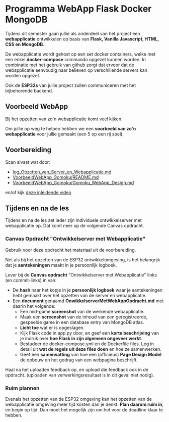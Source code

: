 # Programma WebApp Flask Docker MongoDB
Tijdens dit semester gaan jullie als onderdeel van het project een **webapplicatie** ontwikkelen op basis van **Flask, Vanilla Javascript, HTML, CSS en MongoDB**.  

De webapplicatie wordt gehost op een set docker containers, welke met een enkel **docker-compose** commando opgezet kunnen worden. In combinatie met het gebruik van github zorgt dat ervoor dat de webapplicatie eenvoudig naar believen op verschillende servers kan worden opgezet.

Ook de **ESP32s** van jullie project zullen communiceren met het bijbehorende backend.

## Voorbeeld WebApp
Bij het opzetten van zo'n webapplicatie komt veel kijken. 

Om jullie op weg te helpen hebben we een **voorbeeld van zo'n webapplicatie** voor jullie gemaakt (een 5 op een rij spel).

## Voorbereiding
Scan alvast wat door:  
- [log_Opzetten_van_Server_en_Webapplicatie.md](../../infrastructuur/ServerMetWebApplicatie/log_Opzetten_van_Server_en_Webapplicatie.md)
- [VoorbeeldWebApp_Gomoku/README.md](https://github.com/HU-TI-DEV/VoorbeeldWebApp_Gomoku/blob/main/README.md)
- [VoorbeeldWebApp_Gomoku/Gomoku_WebApp_Design.md](https://github.com/HU-TI-DEV/VoorbeeldWebApp_Gomoku/blob/main/docs/gomoku_webapp/Gomoku_WebApp_Design.md)

en/of kijk [deze inleidende video](https://youtu.be/P6nkv4Sgedo)

## Tijdens en na de les
Tijdens en na de les zet ieder zijn individuele ontwikkelserver met webapplicatie op. Dat komt neer op de volgende Canvas opdracht.  

### Canvas Opdracht "Ontwikkelserver met Webapplicatie"
Gebruik voor deze opdracht het materiaal uit de voorbereiding.  

Net als bij het opzetten van de ESP32 ontwikkelomgeving, is het belangrijk dat je **aantekeningen** maakt in je persoonlijk logboek.

Lever bij de **Canvas opdracht** "Ontwikkelserver met Webapplicatie" links (en commit-links) in van:
- De **hash** naar het kopje in je **persoonlijk logboek** waar je aantekeningen hebt gemaakt over het opzetten van de server en webapplicatie.
- Een **document** genaamd **OnwikkelserverMetWebAppOpdracht.md** met daarin het volgende:
  - Een mid-game **screenshot** van de werkende webapplicatie.
  - Maak een **screenshot** van de inhoud van een geregistreerde, gespeelde game in een database entry van MongoDB atlas.
  - **Licht toe** wat er is opgeslagen.
  - Kijk Flask code in app.py door, en geef een **korte beschrijving** van je indruk over **hoe Flask in zijn algemeen ongeveer werkt**.
  - Bestudeer de docker-compose.yml en de Dockerfile files. Leg in detail uit **wat de regels uit deze files doen** en hoe ze samenwerken.
  - Geef een **samenvatting** van hoe een (officieus) **Page Design Model** de opbouw en het gedrag van een webpagina beschrijft.

Haal na het uploaden feedback op, en upload die feedback ook in de opdracht. (uploaden van verwerkingsresultaat is in dit geval niet nodig).

### Ruim plannen
Evenals het opzetten van de ESP32 omgeving kan het opzetten van de webapplicatie omgeving meer tijd kosten dan je denkt. **Plan daarom ruim in**, en begin op tijd. Dan moet het mogelijk zijn om het voor de deadline klaar te hebben.